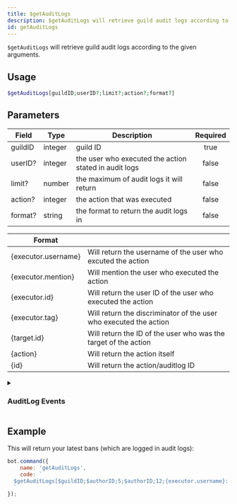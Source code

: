 ```yaml
---
title: $getAuditLogs
description: $getAuditLogs will retrieve guild audit logs according to the given arguments.
id: getAuditLogs
---
```


`$getAuditLogs` will retrieve guild audit logs according to the given arguments.

## Usage

```php
$getAuditLogs[guildID;userID?;limit?;action?;format?]
```

## Parameters

| Field    | Type            | Description                                                                                                                                                        | Required |
|----------|-----------------|--------------------------------------------------------------------------------------------------------------------------------------------------------------------|:--------:|
| guildID  | integer         | guild ID                                                                                                                                                           |  true    |
| userID?  | integer         | the user who executed the action stated in audit logs                                                                                                              |  false   |
| limit?   | number          | the maximum of audit logs it will return                                                                                                                           |  false   |
| action?  | integer         | the action that was executed                                                                                                                                       |  false   |
| format?  | string          | the format to return the audit logs in                                                                                                                             |  false   |

| Format              |                                                                   |
|---------------------|-------------------------------------------------------------------|
| {executor.username} | Will return the username of the user who excuted the action       |
| {executor.mention}  | Will mention the user who executed the action                     |
| {executor.id}       | Will return the user ID of the user who executed the action       |
| {executor.tag}      | Will return the discriminator of the user who executed the action |
| {target.id}         | Will return the ID of the user who was the target of the action   |
| {action}            | Will return the action itself                                     |
| {id}                | Will return the action/auditlog ID                                |

<details>
  <summary><h3> AuditLog Events </h3></summary>
 
| EVENT                                   | VALUE | DESCRIPTION                                               | OBJECT CHANGED               |
|-----------------------------------------| :---: |-----------------------------------------------------------| :--------------------------: |
| GuildUpdate                             | 1     | Server settings were updated                              | Guild                        |
| ChannelCreate                           | 10    | Channel was created                                       | Channel                      |
| ChannelUpdate                           | 11    | Channel settings were updated                             | Channel                      |
| ChannelDelete                           | 12    | Channel was deleted                                       | Channel                      |
| ChannelOverwriteCreate                  | 13    | Permission overwrite was added to a channel               | Channel Overwrite            |
| ChannelOverwriteUpdate                  | 14    | Permission overwrite was updated for a channel            | Channel Overwrite            |
| ChannelOverwriteDelete                  | 15    | Permission overwrite was deleted from a channel           | Channel Overwrite            |
| MemberKick                              | 20    | Member was removed from server                            |                              |
| MemberPrune                             | 21    | Members were pruned from server                           |                              |
| MemberBanAdd                            | 22    | Member was banned from server                             |                              |
| MemberBanRemove                         | 23    | Server ban was lifted for a member                        |                              |
| MemberUpdate                            | 24    | Member was updated in server                              | Member                       |
| MemberRoleUpdate                        | 25    | Member was added or removed from a role                   | Partial Role                 |
| MemberMove                              | 26    | Member was moved to a different voice channel             |                              |
| MemberDisconnect                        | 27    | Member was disconnected from a voice channel              |                              |
| BotAdd                                  | 28    | Bot user was added to server                              |                              |
| RoleCreate                              | 30    | Role was created                                          | Role                         |
| RoleUpdate                              | 31    | Role was edited                                           | Role                         |
| RoleDelete                              | 32    | Role was deleted                                          | Role                         |
| InviteCreate                            | 40    | Server invite was created                                 | Invite and Invite Metadata   |
| InviteUpdate                            | 41    | Server invite was updated                                 | Invite and Invite Metadata   |
| InviteDelete                            | 42    | Server invite was deleted                                 | Invite and Invite Metadata   |
| WebhookCreate                           | 50    | Webhook was created                                       | Webhook                      |
| WebhookUpdate                           | 51    | Webhook properties or channel were updated                | Webhook                      |
| WebhookDelete                           | 52    | Webhook was deleted                                       | Webhook                      |
| EmojiCreate                             | 60    | Emoji was created                                         | Emoji                        |
| EmojiUpdate                             | 61    | Emoji name was updated                                    | Emoji                        |
| EmojiDelete                             | 62    | Emoji was deleted                                         | Emoji                        |
| MessageDelete                           | 72    | Single message was deleted                                |                              |
| MessageBulkDelete                       | 73    | Multiple messages were deleted                            |                              |
| MessagePin                              | 74    | Message was pinned to a channel                           |                              |
| MessageUnPin                            | 75    | Message was unpinned from a channel                       |                              |
| IntegrationCreate                       | 80    | App was added to server                                   | Integration                  |
| IntegrationUpdate                       | 81    | App was updated (as an example, its scopes were updated)  | Integration                  |
| IntegrationDelete                       | 82    | App was removed from server                               | Integration                  |
| StageInstanceCreate                     | 83    | Stage instance was created (stage channel becomes live)   | Stage Instance               |
| StageInstanceUpdate                     | 84    | Stage instance details were updated                       | Stage Instance               |
| StageInstanceDelete                     | 85    | Stage instance was deleted (stage channel no longer live) | Stage Instance               |
| StickerCreate                           | 90    | Sticker was created                                       | Sticker                      |
| StickerUpdate                           | 91    | Sticker details were updated                              | Sticker                      |
| StickerDelete                           | 92    | Sticker was deleted                                       | Sticker                      |
| GuildScheduledEventCreate               | 100   | Event was created                                         | Guild Scheduled Event        |
| GuildScheduledEventUpdate               | 101   | Event was updated                                         | Guild Scheduled Event        |
| GuildScheduledEventDelete               | 102   | Event was cancelled                                       | Guild Scheduled Event        |
| ThreadCreate                            | 110   | Thread was created in a channel                           | Thread                       |
| ThreadUpdate                            | 111   | Thread was updated                                        | Thread                       |
| ThreadDelete                            | 112   | Thread was deleted                                        | Thread                       |
| ApplicationCommandPermissionUpdate      | 121   | Permissions were updated for a command                    | Command Permission           |
| AutoModerationRuleCreate                | 140   | Auto Moderation rule was created                          | Auto Moderation Rule         |
| AutoModerationRuleUpdate                | 141   | Auto Moderation rule was updated                          | Auto Moderation Rule         |
| AutoModerationRuleDelete                | 142   | Auto Moderation rule was deleted                          | Auto Moderation Rule         |
| AutoModerationBlockMessage              | 143   | Message was blocked by Auto Moderation                    |                              |
| AutoModerationFlagToChannel             | 144   | Message was flagged by Auto Moderation                    |                              |
| AutoModerationUserCommunicationDisabled | 145   | Member was timed out by Auto Moderation                   |                              |

</details>

## Example

This will return your latest bans (which are logged in audit logs):

```javascript
bot.command({
    name: 'getAuditLogs',
    code: `
  $getAuditLogs[$guildID;$authorID;5;$authorID;12;{executor.username}: {target.id} - {action}]
  `
});
```

